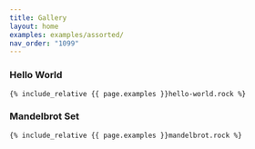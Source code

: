 ```yaml
---
title: Gallery
layout: home
examples: examples/assorted/
nav_order: "1099"
---
```

### Hello World

```rockstar
{% include_relative {{ page.examples }}hello-world.rock %}
```
### Mandelbrot Set

```rockstar
{% include_relative {{ page.examples }}mandelbrot.rock %}
```

